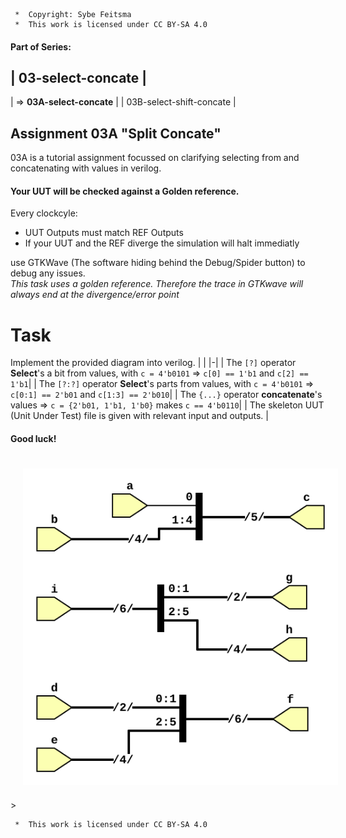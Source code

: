 ```
 *  Copyright: Sybe Feitsma
 *  This work is licensed under CC BY-SA 4.0 
```

#### Part of Series:
  | 03-select-concate |
  ---------------------
  | => **03A-select-concate** |
  | 03B-select-shift-concate |

## Assignment 03A "Split Concate"

  03A is a tutorial assignment focussed on clarifying selecting from and concatenating with values in verilog. 

#### Your UUT will be checked against a Golden reference. 
  Every clockcyle:

  - UUT Outputs must match REF Outputs
  - If your UUT and the REF diverge the simulation will halt immediatly

  use GTKWave (The software hiding behind the Debug/Spider button) to debug any issues.\
  *This task uses a golden reference. Therefore the trace in GTKwave will always end at the divergence/error point*

# Task
  Implement the provided diagram into verilog.
  | |
  |-|
  | The `[?]` operator **Select**'s a bit from values, with `c = 4'b0101` => `c[0] == 1'b1` and `c[2] == 1'b1`|
  | The `[?:?]` operator **Select**'s parts from values, with `c = 4'b0101` => `c[0:1] == 2'b01` and `c[1:3] == 2'b010`|
  | The `{...}` operator **concatenate**'s values => `c = {2'b01, 1'b1, 1'b0}` makes `c == 4'b0110`|
  | The skeleton UUT (Unit Under Test) file is given with relevant input and outputs. |

  #### Good luck!


<img src="diagram.svg" style="background-color:white;margin:20px;max-width:100%;">>

```
 *  This work is licensed under CC BY-SA 4.0 
```